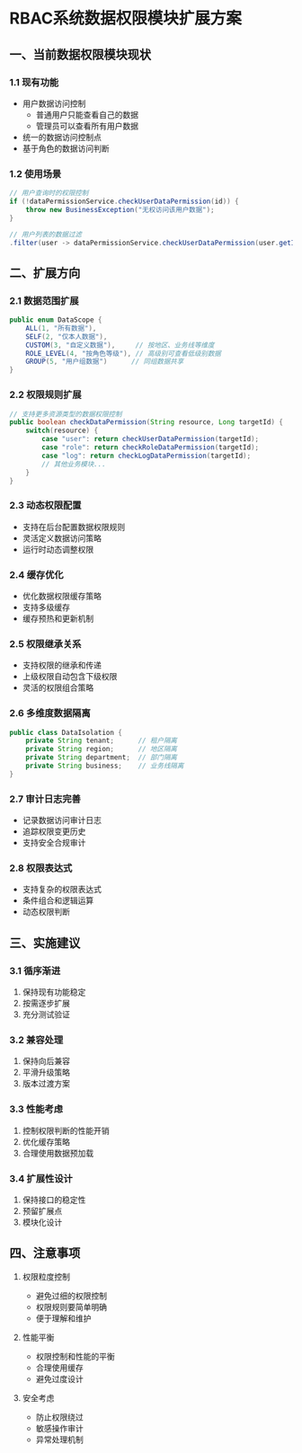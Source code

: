# RBAC系统数据权限模块扩展方案

## 一、当前数据权限模块现状

### 1.1 现有功能
- 用户数据访问控制
  - 普通用户只能查看自己的数据
  - 管理员可以查看所有用户数据
- 统一的数据访问控制点
- 基于角色的数据访问判断

### 1.2 使用场景
```java
// 用户查询时的权限控制
if (!dataPermissionService.checkUserDataPermission(id)) {
    throw new BusinessException("无权访问该用户数据");
}

// 用户列表的数据过滤
.filter(user -> dataPermissionService.checkUserDataPermission(user.getId()))
```

## 二、扩展方向

### 2.1 数据范围扩展
```java
public enum DataScope {
    ALL(1, "所有数据"),
    SELF(2, "仅本人数据"),
    CUSTOM(3, "自定义数据"),     // 按地区、业务线等维度
    ROLE_LEVEL(4, "按角色等级"), // 高级别可查看低级别数据
    GROUP(5, "用户组数据")      // 同组数据共享
}
```

### 2.2 权限规则扩展
```java
// 支持更多资源类型的数据权限控制
public boolean checkDataPermission(String resource, Long targetId) {
    switch(resource) {
        case "user": return checkUserDataPermission(targetId);
        case "role": return checkRoleDataPermission(targetId);
        case "log": return checkLogDataPermission(targetId);
        // 其他业务模块...
    }
}
```

### 2.3 动态权限配置
- 支持在后台配置数据权限规则
- 灵活定义数据访问策略
- 运行时动态调整权限

### 2.4 缓存优化
- 优化数据权限缓存策略
- 支持多级缓存
- 缓存预热和更新机制

### 2.5 权限继承关系
- 支持权限的继承和传递
- 上级权限自动包含下级权限
- 灵活的权限组合策略

### 2.6 多维度数据隔离
```java
public class DataIsolation {
    private String tenant;      // 租户隔离
    private String region;      // 地区隔离
    private String department;  // 部门隔离
    private String business;    // 业务线隔离
}
```

### 2.7 审计日志完善
- 记录数据访问审计日志
- 追踪权限变更历史
- 支持安全合规审计

### 2.8 权限表达式
- 支持复杂的权限表达式
- 条件组合和逻辑运算
- 动态权限判断

## 三、实施建议

### 3.1 循序渐进
1. 保持现有功能稳定
2. 按需逐步扩展
3. 充分测试验证

### 3.2 兼容处理
1. 保持向后兼容
2. 平滑升级策略
3. 版本过渡方案

### 3.3 性能考虑
1. 控制权限判断的性能开销
2. 优化缓存策略
3. 合理使用数据预加载

### 3.4 扩展性设计
1. 保持接口的稳定性
2. 预留扩展点
3. 模块化设计

## 四、注意事项

1. 权限粒度控制
   - 避免过细的权限控制
   - 权限规则要简单明确
   - 便于理解和维护

2. 性能平衡
   - 权限控制和性能的平衡
   - 合理使用缓存
   - 避免过度设计

3. 安全考虑
   - 防止权限绕过
   - 敏感操作审计
   - 异常处理机制 